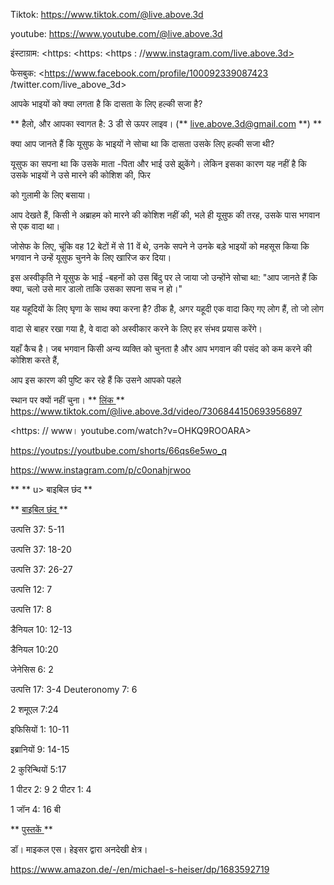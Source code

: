 Tiktok: <https://www.tiktok.com/@live.above.3d>

youtube: <https://www.youtube.com/@live.above.3d>

इंस्टाग्राम: <https: <https: <https : //www.instagram.com/live.above.3d>

फेसबुक: <https://www.facebook.com/profile/100092339087423 /twitter.com/live_above_3d>

आपके भाइयों को क्या लगता है कि दासता    के लिए हल्की सजा है?

** हैलो, और आपका स्वागत है: 3 डी से ऊपर लाइव।
(** <live.above.3d@gmail.com> **) **

क्या आप जानते हैं कि यूसुफ के भाइयों ने सोचा था कि दासता उसके लिए हल्की
सजा थी?

यूसुफ का सपना था कि उसके माता -पिता और भाई उसे झुकेंगे।
लेकिन इसका कारण यह नहीं है कि उसके भाइयों ने उसे मारने की कोशिश की, फिर

को गुलामी के लिए बसाया।

आप देखते हैं, किसी ने अब्राहम को मारने की कोशिश नहीं की, भले ही यूसुफ की तरह, उसके पास
भगवान से एक वादा था।

जोसेफ के लिए, चूंकि वह 12 बेटों में से 11 वें थे, उनके सपने ने उनके
बड़े भाइयों को महसूस किया कि भगवान ने उन्हें यूसुफ चुनने के लिए खारिज कर दिया।

इस अस्वीकृति ने यूसुफ के भाई -बहनों को उस बिंदु पर ले जाया जो उन्होंने सोचा था:
"आप जानते हैं कि क्या, चलो उसे मार डालो ताकि उसका सपना सच न हो।"

यह यहूदियों के लिए घृणा के साथ क्या करना है?
ठीक है, अगर यहूदी एक वादा किए गए लोग हैं, तो जो लोग

वादा से बाहर रखा गया है, वे वादा को अस्वीकार करने के लिए हर संभव प्रयास करेंगे।

यहाँ कैच है।
जब भगवान किसी अन्य व्यक्ति को चुनता है और आप भगवान की पसंद को कम करने की कोशिश करते हैं,

आप इस कारण की पुष्टि कर रहे हैं कि उसने आपको पहले

स्थान पर क्यों नहीं चुना।
** <u> लिंक </u> **
<https://www.tiktok.com/@live.above.3d/video/7306844150693956897>

<https: // www। youtube.com/watch?v=OHKQ9ROOARA>

<https://youtps://youtbube.com/shorts/66qs6e5wo_q>

<https://www.instagram.com/p/c0onahjrwoo>

** ** u> बाइबिल छंद </u> **

** <u> बाइबिल छंद </u> **

उत्पत्ति 37: 5-11

उत्पत्ति 37: 18-20

उत्पत्ति 37: 26-27

उत्पत्ति 12: 7

उत्पत्ति 17: 8

डैनियल 10: 12-13

डैनियल 10:20

जेनेसिस 6: 2

उत्पत्ति 17: 3-4   Deuteronomy 7: 6

2 शमूएल 7:24

इफिसियों 1: 10-11

इब्रानियों 9: 14-15

2 कुरिन्थियों 5:17

1 पीटर 2: 9   2 पीटर 1: 4

1 जॉन 4: 16 बी

** <u> पुस्तकें </u> **

डॉ। माइकल एस। हेइसर द्वारा अनदेखी क्षेत्र।

<https://www.amazon.de/-/en/michael-s-heiser/dp/1683592719>




